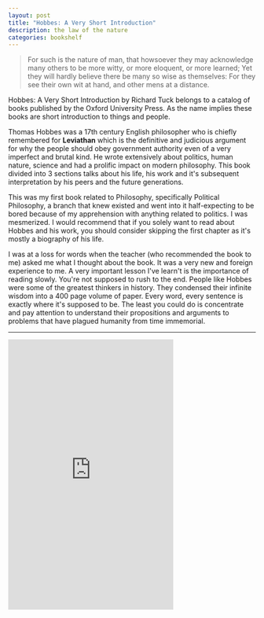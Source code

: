 ```yaml
---
layout: post
title: "Hobbes: A Very Short Introduction"
description: the law of the nature
categories: bookshelf 
---
```


> For such is the nature of man, that howsoever they may acknowledge many others to be more witty, or more eloquent, or more learned; Yet they will hardly believe there be many so wise as themselves: For they see their own wit at hand, and other mens at a distance.

Hobbes: A Very Short Introduction by Richard Tuck belongs to a catalog of books published by the Oxford University Press. As the name implies these books are short introduction to things and people.

Thomas Hobbes was a 17th century English philosopher who is chiefly remembered for **Leviathan** which is the definitive and judicious argument for why the people should obey government authority even of a very imperfect and brutal kind. He wrote extensively about politics, human nature, science and had a prolific impact on modern philosophy. This book divided into 3 sections talks about his life, his work and it's subsequent interpretation by his peers and the future generations.

This was my first book related to Philosophy, specifically Political Philosophy, a branch that knew existed and went into it half-expecting to be bored because of my apprehension with anything related to politics. I was mesmerized. I would recommend that if you solely want to read about Hobbes and his work, you should consider skipping the first chapter as it's mostly a biography of his life.

I was at a loss for words when the teacher (who recommended the book to me) asked me what I thought about the book. It was a very new and foreign experience to me. A very important lesson I've learn't is the importance of reading slowly. You're not supposed to rush to the end. People like Hobbes were some of the greatest thinkers in history. They condensed their infinite wisdom into a 400 page volume of paper. Every word, every sentence is exactly where it's supposed to be. The least you could do is concentrate and pay attention to understand their propositions and arguments to problems that have plagued humanity from time immemorial.

---

<iframe type="text/html" width="336" height="550" frameborder="0" allowfullscreen style="max-width:100%" src="https://read.amazon.in/kp/card?asin=B005G6O3KG&preview=inline&linkCode=kpe&ref_=cm_sw_r_kb_dp_9BlrEbCFFW3N5" ></iframe>